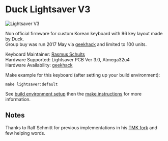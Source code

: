 # Duck Lightsaver V3

![Lightsaver V3](https://i.imgur.com/Vz23Dkel.jpg)

Non official firmware for custom Korean keyboard with 96 key layout made by Duck.  
Group buy was run 2017 May via [geekhack](https://geekhack.org/index.php?topic=89546.0) and limited to 100 units.

Keyboard Maintainer: [Rasmus Schults](https://github.com/rasmusx)  
Hardware Supported: Lightsaver PCB Ver 3.0, Atmega32u4  
Hardware Availability: [geekhack](https://geekhack.org/index.php?topic=89546.0)

Make example for this keyboard (after setting up your build environment):

    make lightsaver:default

See [build environment setup](https://docs.qmk.fm/#/getting_started_build_tools) then the [make instructions](https://docs.qmk.fm/#/getting_started_make_guide) for more information.

## Notes
Thanks to Ralf Schmitt for previous implementations in his [TMK fork](https://github.com/xauser/tmk_keyboard/tree/xauser/) and few helping words.
